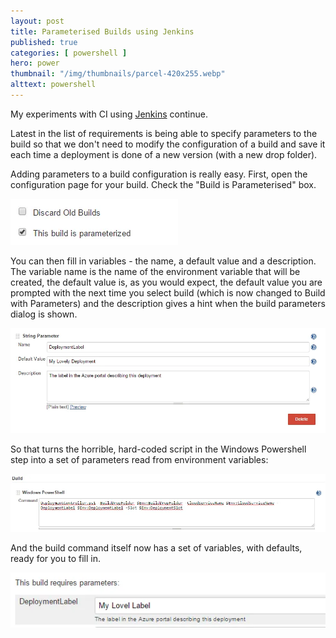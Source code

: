 ```yaml
---
layout: post
title: Parameterised Builds using Jenkins
published: true 
categories: [ powershell ]
hero: power
thumbnail: "/img/thumbnails/parcel-420x255.webp"
alttext: powershell
---
```


My experiments with CI using [Jenkins](https://jenkins-ci.org/) continue.

Latest in the list of requirements is being able to specify parameters to the build 
so that we don't need to modify the configuration of a build and save it each time 
a deployment is done of a new version (with a new drop folder).

Adding parameters to a build configuration is really easy. First, open the 
configuration page for your build. Check the "Build is Parameterised" box.

![checkbox](/img/posts/parameterised-builds-using-jenkins/build-is-parameterised.webp)

You can then fill in variables - the name, a default value and a description. The 
variable name is the name of the environment variable that will be created, the 
default value is, as you would expect, the default value you are prompted with the 
next time you select build (which is now changed to Build with Parameters) and the 
description gives a hint when the build parameters dialog is shown.

![string](/img/posts/parameterised-builds-using-jenkins/string-parameter.webp)

So that turns the horrible, hard-coded script in the Windows Powershell step into a 
set of parameters read from environment variables:

![script](/img/posts/parameterised-builds-using-jenkins/build-with-parameters.webp)

And the build command itself now has a set of variables, with defaults, ready for 
you to fill in.

![build](/img/posts/parameterised-builds-using-jenkins/build-parameter.webp)



